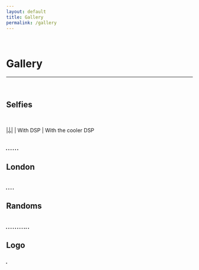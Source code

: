 ```yaml
---
layout: default
title: Gallery
permalink: /gallery
---
```

<p><br></p>

Gallery
===========

<hr style="height:2px;border-width:0;color:gray;background-color:gray">

<br>


<style>
  .act_image {max-height: 200px; border:  1px solid black; margin: 5px 10px 10px 5px align: "center"}
</style>

Selfies
---------

<br>

|<img data-src="/assets/gallery/withDSP.jpg" class="lazyload act_image" />|<img data-src="/assets/gallery/withDSP(cooler).jpeg" class="lazyload act_image" />|
| With DSP | With the cooler <a herf="https://praneethd7.github.io/">DSP</a>

<br>

<img data-src="/assets/gallery/Selfie1.jpg" class="lazyload act_image" />
<img data-src="/assets/gallery/selfie2.jpg" class="lazyload act_image" />
<img data-src="/assets/gallery/selfie3.JPG" class="lazyload act_image" />
<img data-src="/assets/gallery/ethnic1.jpg" class="lazyload act_image" />
<img data-src="/assets/gallery/ethnic2.JPG" class="lazyload act_image" />
<img data-src="/assets/gallery/earliestpicknowntomankind.jpg" class="lazyload act_image" />

<br>

London
-------
<br>

<img data-src="/assets/gallery/londonbridge.JPG" class="lazyload act_image" />
<img data-src="/assets/gallery/londoneye.JPG" class="lazyload act_image" />
<img data-src="/assets/gallery/westministerpalace.JPG" class="lazyload act_image" />
<img data-src="/assets/gallery/bigben.JPG" class="lazyload act_image" />

Randoms
-------
<br>

<img data-src="/assets/gallery/flower1.jpg" class="lazyload act_image" />
<img data-src="/assets/gallery/flower2.JPG" class="lazyload act_image" />
<img data-src="/assets/gallery/flower3.JPG" class="lazyload act_image" />
<img data-src="/assets/gallery/flower4.JPG" class="lazyload act_image" />
<img data-src="/assets/gallery/flower5.JPG" class="lazyload act_image" />
<img data-src="/assets/gallery/Akhilesh_Flys-10 September 13, 2016.jpg" class="lazyload act_image" />
<img data-src="/assets/gallery/Akhilesh_Flys-4 September 13, 2016.jpg" class="lazyload act_image" />
<img data-src="/assets/gallery/aminoacidwall.jpg" class="lazyload act_image" />
<img data-src="/assets/gallery/Andaman1.JPG" class="lazyload act_image" />
<img data-src="/assets/gallery/andaman2.JPG" class="lazyload act_image" />
<img data-src="/assets/gallery/andaman3.JPG" class="lazyload act_image" />

<br>

Logo
-------
<br>

<img data-src="/assets/gallery/Logo1_Black.png" class="lazyload act_image" />
